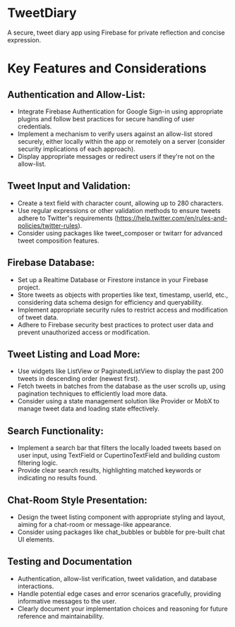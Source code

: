 # TweetDiary
A secure, tweet diary app using Firebase for private reflection and concise expression.

# Key Features and Considerations

## Authentication and Allow-List:

* Integrate Firebase Authentication for Google Sign-in using appropriate plugins and follow best practices for secure handling of user credentials.
* Implement a mechanism to verify users against an allow-list stored securely, either locally within the app or remotely on a server (consider security implications of each approach).
* Display appropriate messages or redirect users if they're not on the allow-list.

## Tweet Input and Validation:

* Create a text field with character count, allowing up to 280 characters.
* Use regular expressions or other validation methods to ensure tweets adhere to Twitter's requirements (https://help.twitter.com/en/rules-and-policies/twitter-rules).
* Consider using packages like tweet_composer or twitarr for advanced tweet composition features.

## Firebase Database:

* Set up a Realtime Database or Firestore instance in your Firebase project.
* Store tweets as objects with properties like text, timestamp, userId, etc., considering data schema design for efficiency and queryability.
* Implement appropriate security rules to restrict access and modification of tweet data.
* Adhere to Firebase security best practices to protect user data and prevent unauthorized access or modification.


## Tweet Listing and Load More:

* Use widgets like ListView or PaginatedListView to display the past 200 tweets in descending order (newest first).
* Fetch tweets in batches from the database as the user scrolls up, using pagination techniques to efficiently load more data.
* Consider using a state management solution like Provider or MobX to manage tweet data and loading state effectively.

## Search Functionality:

* Implement a search bar that filters the locally loaded tweets based on user input, using TextField or CupertinoTextField and building custom filtering logic.
* Provide clear search results, highlighting matched keywords or indicating no results found.

## Chat-Room Style Presentation:

* Design the tweet listing component with appropriate styling and layout, aiming for a chat-room or message-like appearance.
* Consider using packages like chat_bubbles or bubble for pre-built chat UI elements.

## Testing and Documentation

* Authentication, allow-list verification, tweet validation, and database interactions.
* Handle potential edge cases and error scenarios gracefully, providing informative messages to the user.
* Clearly document your implementation choices and reasoning for future reference and maintainability.
